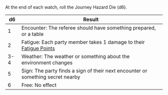 At the end of each watch, roll the Journey Hazard Die (d6).

| d6 | Result |
| ---- | ---- |
| 1 | Encounter: The referee should have something prepared, or a table |
| 2 | Fatigue: Each party member takes 1 damage to their [Fatigue Points](Fatigue%20Points.md) |
| 3-4 | Weather: The weather or something about the environment changes |
| 5 | Sign: The party finds a sign of their next encounter or something secret nearby |
| 6 | Free: No effect |
